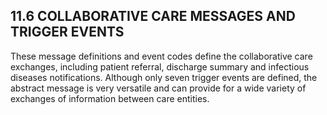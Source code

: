 ## 11.6 COLLABORATIVE CARE MESSAGES AND TRIGGER EVENTS

These message definitions and event codes define the collaborative care exchanges, including patient referral, discharge summary and infectious diseases notifications. Although only seven trigger events are defined, the abstract message is very versatile and can provide for a wide variety of exchanges of information between care entities.
